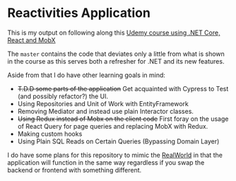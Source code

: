 # Reactivities Application

This is my output on following along this [Udemy course using .NET Core, React and MobX](https://www.udemy.com/course/complete-guide-to-building-an-app-with-net-core-and-react/)

The `master` contains the code that deviates only a little from what is shown in the course as this serves both a refresher for .NET and its new features.

Aside from that I do have other learning goals in mind:

- ~~T.D.D some parts of the application~~ Get acquainted with Cypress to Test (and possibly refactor?) the UI.
- Using Repositories and Unit of Work with EntityFramework
- Removing Mediator and instead use plain Interactor classes.
- ~~Using Redux instead of Mobx on the client code~~ First foray on the usage of React Query for page queries and replacing MobX with Redux.
- Making custom hooks
- Using Plain SQL Reads on Certain Queries (Bypassing Domain Layer)


I do have some plans for this repository to mimic the [RealWorld](https://github.com/gothinkster/realworld) in that the application will function in the same way regardless if you swap the backend or frontend with something different.
